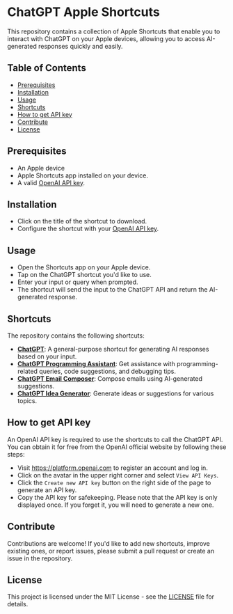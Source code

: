 # ChatGPT Apple Shortcuts

This repository contains a collection of Apple Shortcuts that enable you to interact with ChatGPT on your Apple devices, allowing you to access AI-generated responses quickly and easily.

## Table of Contents

- [Prerequisites](#prerequisites)
- [Installation](#installation)
- [Usage](#usage)
- [Shortcuts](#shortcuts)
- [How to get API key](#how-to-get-api-key)
- [Contribute](#contribute)
- [License](#license)


## Prerequisites
- An Apple device
- Apple Shortcuts app installed on your device.
- A valid [OpenAI API key](https://platform.openai.com/account/api-keys).

## Installation
- Click on the title of the shortcut to download.
- Configure the shortcut with your [OpenAI API key](https://platform.openai.com/account/api-keys).

## Usage
- Open the Shortcuts app on your Apple device.
- Tap on the ChatGPT shortcut you'd like to use.
- Enter your input or query when prompted.
- The shortcut will send the input to the ChatGPT API and return the AI-generated response.

## Shortcuts
The repository contains the following shortcuts:

- **[ChatGPT](https://www.icloud.com/shortcuts/a1b5b726a34c4b1cb2af47d9c8c62b49)**: A general-purpose shortcut for generating AI responses based on your input.
- **[ChatGPT Programming Assistant](https://www.icloud.com/shortcuts/e4da7c8d8e9148a2ab36f37ded4c4eb3)**: Get assistance with programming-related queries, code suggestions, and debugging tips.
- **[ChatGPT Email Composer](https://www.icloud.com/shortcuts/68d91b7812694c78bf1c69c67128ed84)**: Compose emails using AI-generated suggestions.
- **[ChatGPT Idea Generator](https://www.icloud.com/shortcuts/ad9ba630701240adab0c20de95afa0b4)**: Generate ideas or suggestions for various topics.


## How to get API key
An OpenAI API key is required to use the shortcuts to call the ChatGPT API. You can obtain it for free from the OpenAI official website by following these steps:
- Visit https://platform.openai.com to register an account and log in.
- Click on the avatar in the upper right corner and select `View API Keys`.
- Click the `Create new API key` button on the right side of the page to generate an API key.
- Copy the API key for safekeeping. Please note that the API key is only displayed once. If you forget it, you will need to generate a new one.


## Contribute
Contributions are welcome! If you'd like to add new shortcuts, improve existing ones, or report issues, please submit a pull request or create an issue in the repository.

## License
This project is licensed under the MIT License - see the [LICENSE](LICENSE) file for details.